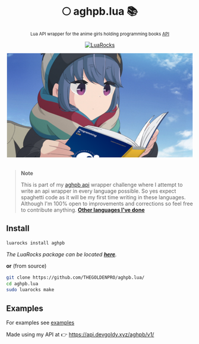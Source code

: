 <div align="center">

  # 🌕 aghpb.lua 📚
  <sub>Lua API wrapper for the anime girls holding programming books [API](https://api.devgoldy.xyz/aghpb/v1/docs)</sub>

  [![LuaRocks](https://img.shields.io/luarocks/v/THEGOLDENPRO/aghpb)](https://luarocks.org/modules/THEGOLDENPRO/aghpb)

</div>

<div align="center">

  <img src="./assets/book_1.png" width="500px">

</div>

<br>

> **Note**
> 
> This is part of my [aghpb api](https://github.com/THEGOLDENPRO/aghpb_api) wrapper challenge where I attempt to write an api wrapper in every language possible. So yes expect spaghetti code as it will be my first time writing in these languages. Although I'm 100% open to improvements and corrections so feel free to contribute anything.
> **[Other languages I've done](https://github.com/THEGOLDENPRO/aghpb_api#-api-wrappers)**

## Install
```sh
luarocks install aghpb
```
*The LuaRocks package can be located [**here**](https://luarocks.org/modules/THEGOLDENPRO/aghpb).*

**or** (from source)
```sh
git clone https://github.com/THEGOLDENPRO/aghpb.lua/
cd aghpb.lua
sudo luarocks make 
```

## Examples
For examples see [examples](./examples)

Made using my API at 👉 https://api.devgoldy.xyz/aghpb/v1/
